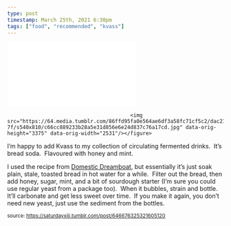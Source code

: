 ```yaml
---
type: post
timestamp: March 25th, 2021 6:30pm
tags: ["food", "recommended", "kvass"]
---
```

<embed src="../../media/646676325321605120mp4" type="video/mp4" scale="aspect" autoplay="false"></embed>
                        
                    
                                            <img src="https://64.media.tumblr.com/86ffd95fa0e564ae6df3a58fc71cf5c2/dac2194319e4ed8d-7f/s540x810/c66cc889233b28a5e31d856e6e24d837c76a17cd.jpg" data-orig-height="3375" data-orig-width="2531"/></figure>
I’m happy to add Kvass to my collection of circulating fermented drinks.  It’s bread soda.  Flavoured with honey and mint.

I used the recipe from <a href="https://domesticdreamboat.com/bread-kvass/" target="_blank">Domestic Dreamboat</a>, but essentially it’s just soak plain, stale, toasted bread in hot water for a while.  Filter out the bread, then add honey, sugar, mint, and a bit of sourdough starter (I’m sure you could use regular yeast from a package too).  When it bubbles, strain and bottle.  It’ll carbonate and get less sweet over time.  If you make it again, you don’t need new yeast, just use the sediment from the bottles.
 
                                                    
<small>source: https://saturdayxiii.tumblr.com/post/646676325321605120</small>